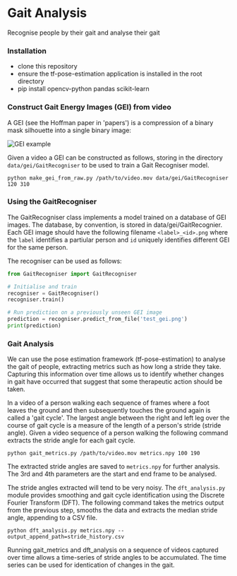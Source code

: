 # Gait Analysis
Recognise people by their gait and analyse their gait

### Installation
* clone this repository
* ensure the tf-pose-estimation application is installed in the root directory
* pip install opencv-python pandas scikit-learn

### Construct Gait Energy Images (GEI) from video
A GEI (see the Hoffman paper in 'papers') is a compression of a binary mask silhouette into a single binary image:

![GEI example](https://github.com/insidedctm/gait/images/normal_id001_1.avi_1.png)

Given a video a GEI can be constructed as follows, storing in the directory `data/gei/GaitRecogniser` to be used to train a 
Gait Recogniser model.

```
python make_gei_from_raw.py /path/to/video.mov data/gei/GaitRecogniser 120 310
```

### Using the GaitRecogniser
The GaitRecogniser class implements a model trained on a database of GEI images. The database, by convention, 
is stored in data/gei/GaitRecognier. Each GEI image should have the following filename `<label>_<id>.png` where the `label`
identifies a partiular person and `id` uniquely identifies different GEI for the same person.

The recogniser can be used as follows:
``` python
from GaitRecogniser import GaitRecogniser

# Initialise and train 
recogniser = GaitRecogniser()
recogniser.train()

# Run prediction on a previously unseen GEI image
prediction = recogniser.predict_from_file('test_gei.png')
print(prediction)
```

### Gait Analysis
We can use the pose estimation framework (tf-pose-estimation) to analyse the gait of people, extracting metrics such as 
how long a stride they take. Capturing this information over time allows us to identify whether changes in gait have
occurred that suggest that some therapeutic action should be taken.

In a video of a person walking each sequence of frames where a foot leaves the ground and then subsequently touches the 
ground again is called a 'gait cycle'. The largest angle between the right and left leg over the course of gait cycle is a 
measure of the length of a person's stride (stride angle). Given a video sequence of a person walking the following 
command extracts the stride angle for each gait cycle.

```
python gait_metrics.py /path/to/video.mov metrics.npy 100 190
```
The extracted stride angles are saved to `metrics.npy` for further analysis. The 3rd and 4th parameters are the start and end 
frame to be analysed.

The stride angles extracted will tend to be very noisy. The `dft_analysis.py` module provides smoothing and gait cycle 
identification using the Discrete Fourier Transform (DFT). The following command takes the metrics output from the previous 
step, smooths the data and extracts the median stride angle, appending to a CSV file.

```
python dft_analysis.py metrics.npy --output_append_path=stride_history.csv
```

Running gait_metrics and dft_analysis on a sequence of videos captured over time allows a time-series of stride angles to be
accumulated. The time series can be used for identication of changes in the gait.
